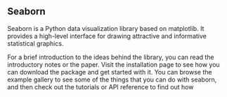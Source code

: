 ## Seaborn
Seaborn is a Python data visualization library based on matplotlib. It provides a high-level interface for drawing attractive and informative statistical graphics.

For a brief introduction to the ideas behind the library, you can read the introductory notes or the paper. Visit the installation page to see how you can download the package and get started with it. You can browse the example gallery to see some of the things that you can do with seaborn, and then check out the tutorials or API reference to find out how
